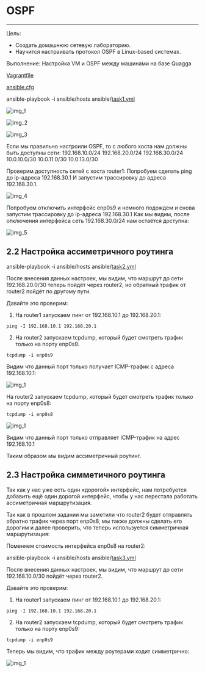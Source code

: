 # OSPF
___
Цель:
* Создать домашнюю сетевую лабораторию.
* Научится настраивать протокол OSPF в Linux-based системах.

Выполнение:
Настройка VM и OSPF между машинами на базе Quagga

<a href="https://github.com/kureshtar/otus_linux_administrator/blob/main/HomeWork32_OSPF/Vagrantfile">Vagrantfile</a>

<a href="https://github.com/kureshtar/otus_linux_administrator/blob/main/HomeWork32_OSPF/ansible%20/ansible.cfg">ansible.cfg</a>

ansible-playbook -i ansible/hosts ansible/<a href="https://github.com/kureshtar/otus_linux_administrator/blob/main/HomeWork32_OSPF/ansible%20/task1.yml">task1.yml</a>

![img_1](https://github.com/kureshtar/otus_linux_administrator/blob/main/HomeWork32_OSPF/images/1.png)

![img_2](https://github.com/kureshtar/otus_linux_administrator/blob/main/HomeWork32_OSPF/images/2.png)

![img_3](https://github.com/kureshtar/otus_linux_administrator/blob/main/HomeWork32_OSPF/images/3.png)

Если мы правильно настроили OSPF, то с любого хоста нам должны быть доступны сети:
192.168.10.0/24
192.168.20.0/24
192.168.30.0/24
10.0.10.0/30 
10.0.11.0/30
10.0.13.0/30


Проверим доступность сетей с хоста router1:
Попробуем сделать ping до ip-адреса 192.168.30.1
И запустим трассировку до адреса 192.168.30.1.

![img_4](https://github.com/kureshtar/otus_linux_administrator/blob/main/HomeWork32_OSPF/images/4.png)

Попробуем отключить интерфейс enp0s9 и немного подождем и снова запустим трассировку до ip-адреса 192.168.30.1
Как мы видим, после отключения интерфейса сеть 192.168.30.0/24 нам остаётся доступна:

![img_5](https://github.com/kureshtar/otus_linux_administrator/blob/main/HomeWork32_OSPF/images/5.png)

## 2.2 Настройка ассиметричного роутинга

ansible-playbook -i ansible/hosts ansible/<a href="https://github.com/kureshtar/otus_linux_administrator/blob/main/HomeWork32_OSPF/ansible%20/task2.yml">task2.yml</a>

После внесения данных настроек, мы видим, что маршрут до сети 192.168.20.0/30  теперь пойдёт через router2, но обратный трафик от router2 пойдёт по другому пути. 

Давайте это проверим:

1) На router1 запускаем пинг от 192.168.10.1 до 192.168.20.1: 

```
ping -I 192.168.10.1 192.168.20.1
```

2) На router2 запускаем tcpdump, который будет смотреть трафик только на порту enp0s9.
```
tcpdump -i enp0s9
```

Видим что данный порт только получает ICMP-трафик с адреса 192.168.10.1:


![img_1](https://github.com/kureshtar/otus_linux_administrator/blob/main/HomeWork32_OSPF/images/6.png)

На router2 запускаем tcpdump, который будет смотреть трафик только на порту enp0s8:
```
tcpdump -i enp0s8
```


![img_1](https://github.com/kureshtar/otus_linux_administrator/blob/main/HomeWork32_OSPF/images/7.png)

Видим что данный порт только отправляет ICMP-трафик на адрес 192.168.10.1

Таким образом мы видим ассиметричный роутинг.


## 2.3 Настройка симметичного роутинга

Так как у нас уже есть один «дорогой» интерфейс, нам потребуется добавить ещё один дорогой интерфейс, чтобы у нас перестала работать ассиметричная маршрутизация. 

Так как в прошлом задании мы заметили что router2 будет отправлять обратно трафик через порт enp0s8, мы также должны сделать его дорогим и далее проверить, что теперь используется симметричная маршрутизация:

Поменяем стоимость интерфейса enp0s8 на router2:

ansible-playbook -i ansible/hosts ansible/<a href="https://github.com/kureshtar/otus_linux_administrator/blob/main/HomeWork32_OSPF/ansible%20/task3.yml">task3.yml</a>

После внесения данных настроек, мы видим, что маршрут до сети 192.168.10.0/30  пойдёт через router2.

Давайте это проверим:
1) На router1 запускаем пинг от 192.168.10.1 до 192.168.20.1: 

```
ping -I 192.168.10.1 192.168.20.1
```

2) На router2 запускаем tcpdump, который будет смотреть трафик только на порту enp0s9:
```
tcpdump -i enp0s9
```
Теперь мы видим, что трафик между роутерами ходит симметрично:

![img_1](https://github.com/kureshtar/otus_linux_administrator/blob/main/HomeWork32_OSPF/images/8.png)
